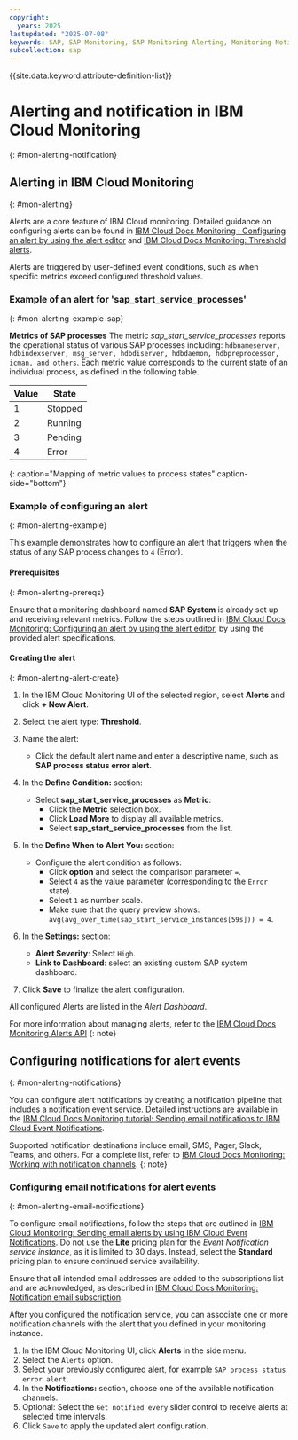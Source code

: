 ```yaml
---
copyright:
  years: 2025
lastupdated: "2025-07-08"
keywords: SAP, SAP Monitoring, SAP Monitoring Alerting, Monitoring Notification {{site.data.keyword.cloud_notm}}, {{site.data.keyword.ibm_cloud_sap}}, SAP Workloads, SAP HANA
subcollection: sap
---
```


{{site.data.keyword.attribute-definition-list}}


# Alerting and notification in IBM Cloud Monitoring
{: #mon-alerting-notification}

## Alerting in IBM Cloud Monitoring
{: #mon-alerting}

Alerts are a core feature of IBM Cloud monitoring.
Detailed guidance on configuring alerts can be found in [IBM Cloud Docs Monitoring : Configuring an alert by using the alert editor](/docs/monitoring?topic=monitoring-alert-config) and [IBM Cloud Docs Monitoring: Threshold alerts](/docs/monitoring?topic=monitoring-alert-metric).

Alerts are triggered by user-defined event conditions, such as when specific metrics exceed configured threshold values.

### Example of an alert for 'sap_start_service_processes'
{: #mon-alerting-example-sap}

**Metrics of SAP processes**
The metric *sap_start_service_processes* reports the operational status of various SAP processes including:
`hdbnameserver, hdbindexserver, msg_server, hdbdiserver, hdbdaemon, hdbpreprocessor, icman, and others`.
Each metric value corresponds to the current state of an individual process, as defined in the following table.


| Value | State   |
| ----- | ------- |
| 1     | Stopped |
| 2     | Running |
| 3     | Pending |
| 4     | Error   |
{: caption="Mapping of metric values to process states" caption-side="bottom"}


### Example of configuring an alert
{: #mon-alerting-example}

This example demonstrates how to configure an alert that triggers when the status of any SAP process changes to `4` (Error).

#### Prerequisites
{: #mon-alerting-prereqs}


Ensure that a monitoring dashboard named **SAP System** is already set up and receiving relevant metrics.
Follow the steps outlined in [IBM Cloud Docs Monitoring: Configuring an alert by using the alert editor](/docs/monitoring?topic=monitoring-alert-config), by using the provided alert specifications.

#### Creating the alert
{: #mon-alerting-alert-create}

1. In the IBM Cloud Monitoring UI of the selected region, select **Alerts** and click **+ New Alert**.
1. Select the alert type: **Threshold**.
1. Name the alert:
   - Click the default alert name and enter a descriptive name, such as **SAP process status error alert**.
1. In the **Define Condition:** section:
    - Select **sap_start_service_processes** as **Metric**:
        - Click the **Metric** selection box.
        - Click **Load More** to display all available metrics.
        - Select **sap_start_service_processes** from the list.
1. In the **Define When to Alert You:** section:
    - Configure the alert condition as follows:
      - Click **option** and select the comparison parameter `=`.
      - Select `4` as the value parameter (corresponding to the `Error` state).
      - Select `1` as number scale.
      - Make sure that the query preview shows: `avg(avg_over_time(sap_start_service_instances[59s])) = 4`.

1. In the **Settings:** section:
    - **Alert Severity**: Select `High`.
    - **Link to Dashboard**: select an existing custom SAP system dashboard.
1. Click **Save** to finalize the alert configuration.

All configured Alerts are listed in the *Alert Dashboard*.

For more information about managing alerts, refer to the [IBM Cloud Docs Monitoring Alerts API](/docs/monitoring?topic=monitoring-alert_api)
{: note}

## Configuring notifications for alert events
{: #mon-alerting-notifications}

You can configure alert notifications by creating a notification pipeline that includes a notification event service.
Detailed instructions are available in the [IBM Cloud Docs Monitoring tutorial: Sending email notifications to IBM Cloud Event Notifications](/docs/monitoring?topic=monitoring-tutorial-en).

Supported notification destinations include email, SMS, Pager, Slack, Teams, and others.
For a complete list, refer to [IBM Cloud Docs Monitoring: Working with notification channels](/docs/monitoring?topic=monitoring-notifications).
{: note}

### Configuring email notifications for alert events
{: #mon-alerting-email-notifications}

To configure email notifications, follow the steps that are outlined in [IBM Cloud Monitoring: Sending email alerts by using IBM Cloud Event Notifications](/docs/monitoring?topic=monitoring-eventnotif).
Do not use the **Lite** pricing plan for the *Event Notification service instance*, as it is limited to 30 days.
Instead, select the **Standard** pricing plan to ensure continued service availability.

Ensure that all intended email addresses are added to the subscriptions list and are acknowledged, as described in [IBM Cloud Docs Monitoring: Notification email subscription](/docs/monitoring?topic=monitoring-tutorial-en#en-subscription).

After you configured the notification service, you can associate one or more notification channels with the alert that you defined in your monitoring instance.

1. In the IBM Cloud Monitoring UI, click **Alerts** in the side menu.
1. Select the `Alerts` option.
1. Select your previously configured alert, for example `SAP process status error alert`.
1. In the **Notifications:** section, choose one of the available notification channels.
1. Optional: Select the `Get notified every` slider control to receive alerts at selected time intervals.
1. Click `Save` to apply the updated alert configuration.
